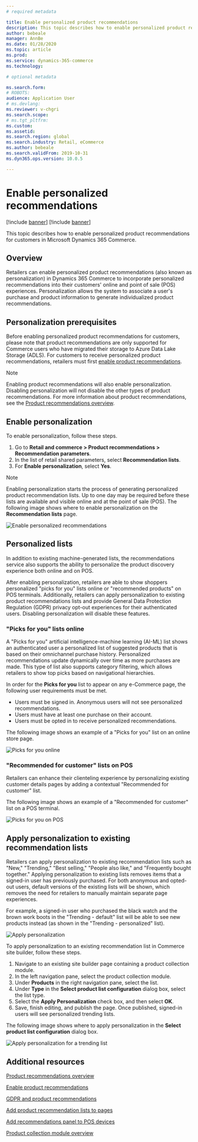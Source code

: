 ```yaml
---
# required metadata

title: Enable personalized product recommendations
description: This topic describes how to enable personalized product recommendations for customers in Microsoft Dynamics 365 Commerce. 
author: bebeale
manager: AnnBe
ms.date: 01/28/2020
ms.topic: article
ms.prod: 
ms.service: dynamics-365-commerce
ms.technology: 

# optional metadata

ms.search.form: 
# ROBOTS: 
audience: Application User
# ms.devlang: 
ms.reviewer: v-chgri
ms.search.scope: 
# ms.tgt_pltfrm: 
ms.custom: 
ms.assetid: 
ms.search.region: global
ms.search.industry: Retail, eCommerce
ms.author: bebeale
ms.search.validFrom: 2019-10-31
ms.dyn365.ops.version: 10.0.5

---
```


# Enable personalized recommendations

[!include [banner](includes/preview-banner.md)]
[!include [banner](includes/banner.md)]

This topic describes how to enable personalized product recommendations for customers in Microsoft Dynamics 365 Commerce.

## Overview

Retailers can enable personalized product recommendations (also known as personalization) in Dynamics 365 Commerce to incorporate personalized recommendations into their customers' online and point of sale (POS) experiences. Personalization allows the system to associate a user's purchase and product information to generate individualized product recommendations.

## Personalization prerequisites

Before enabling personalized product recommendations for customers, please note that product recommendations are only supported for Commerce users who have migrated their storage to Azure Data Lake Storage (ADLS). For customers to receive personalized product recommendations, retailers must first [enable product recommendations](enable-product-recommendations.md). 

> [!NOTE] 
> Enabling product recommendations will also enable personalization. Disabling personalization will not disable the other types of product recommendations.
For more information about product recommendations, see the [Product recommendations overview](product-recommendations.md).

## Enable personalization

To enable personalization, follow these steps.

1. Go to **Retail and commerce \> Product recommendations \> Recommendation parameters**. 
1. In the list of retail shared parameters, select **Recommendation lists**.
1. For **Enable personalization**, select **Yes**.

> [!NOTE]
> Enabling personalization starts the process of generating personalized product recommendation lists. Up to one day may be required before these lists are available and visible online and at the point of sale (POS).
The following image shows where to enable personalization on the **Recommendation lists** page.

![Enable personalized recommendations](./media/enablepersonalization.png)

## Personalized lists

In addition to existing machine-generated lists, the recommendations service also supports the ability to personalize the product discovery experience both online and on POS.

After enabling personalization, retailers are able to show shoppers personalized "picks for you" lists online or "recommended products" on POS terminals. Additionally, retailers can apply personalization to existing product recommendations lists and provide General Data Protection Regulation (GDPR) privacy opt-out experiences for their authenticated users. Disabling personalization will disable these features. 

### "Picks for you" lists online

A "Picks for you" artificial intelligence-machine learning (AI-ML) list shows an authenticated user a personalized list of suggested products that is based on their omnichannel purchase history. Personalized recommendations update dynamically over time as more purchases are made. This type of list also supports category filtering, which allows retailers to show top picks based on navigational hierarchies. 

In order for the **Picks for you** list to appear on any e-Commerce page, the following user requirements must be met. 
-	Users must be signed in. Anonymous users will not see personalized recommendations.
- Users must have at least one purchase on their account.
- Users must be opted in to receive personalized recommendations. 

The following image shows an example of a "Picks for you" list on an online store page.

![Picks for you online](./media/picksforyou.png)


### "Recommended for customer" lists on POS

Retailers can enhance their clienteling experience by personalizing existing customer details pages by adding a contextual "Recommended for customer" list.

The following image shows an example of a "Recommended for customer" list on a POS terminal.

![Picks for you on POS](./media/picksonpos.png)



## Apply personalization to existing recommendation lists

Retailers can apply personalization to existing recommendation lists such as "New," "Trending," "Best selling," "People also like," and "Frequently bought together." Applying personalization to existing lists removes items that a signed-in user has previously purchased. For both anonymous and opted-out users, default versions of the existing lists will be shown, which removes the need for retailers to manually maintain separate page experiences. 

For example, a signed-in user who purchased the black watch and the brown work boots in the "Trending - default" list will be able to see new products instead (as shown in the "Trending - personalized" list).

![Apply personalization](./media/applypersonalization.png)

To apply personalization to an existing recommendation list in Commerce site builder, follow these steps.

1. Navigate to an existing site builder page containing a product collection module.
1. In the left navigation pane, select the product collection module.
1. Under **Products** in the right navigation pane, select the list.
1. Under **Type** in the **Select product list configuration** dialog box, select the list type.
1. Select the **Apply Personalization** check box, and then select **OK**.
1. Save, finish editing, and publish the page. Once published, signed-in users will see personalized trending lists. 

The following image shows where to apply personalization in the **Select product list configuration** dialog box.

![Apply personalization for a trending list](./media/ApplyPersonalizationToTrending.png)

## Additional resources

[Product recommendations overview](product-recommendations.md)

[Enable product recommendations](enable-product-recommendations.md)

[GDPR and product recommendations](personalization-gdpr.md)

[Add product recommendation lists to pages](add-reco-list-to-page.md)

[Add recommendations panel to POS devices](add-recommendations-control-pos-screen.md)

[Product collection module overview](product-collection-module-overview.md)
